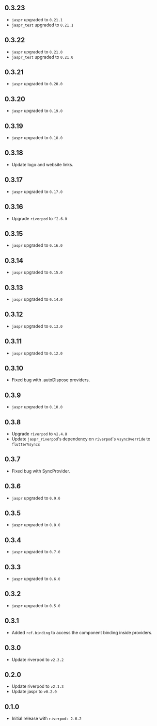 ## 0.3.23

- `jaspr` upgraded to `0.21.1`
- `jaspr_test` upgraded to `0.21.1`

## 0.3.22

- `jaspr` upgraded to `0.21.0`
- `jaspr_test` upgraded to `0.21.0`

## 0.3.21

- `jaspr` upgraded to `0.20.0`

## 0.3.20

- `jaspr` upgraded to `0.19.0`

## 0.3.19

- `jaspr` upgraded to `0.18.0`

## 0.3.18

- Update logo and website links.

## 0.3.17

- `jaspr` upgraded to `0.17.0`

## 0.3.16

- Upgrade `riverpod` to `^2.6.0`

## 0.3.15

- `jaspr` upgraded to `0.16.0`

## 0.3.14

- `jaspr` upgraded to `0.15.0`

## 0.3.13

- `jaspr` upgraded to `0.14.0`

## 0.3.12

- `jaspr` upgraded to `0.13.0`

## 0.3.11

- `jaspr` upgraded to `0.12.0`

## 0.3.10

- Fixed bug with .autoDispose providers.

## 0.3.9

- `jaspr` upgraded to `0.10.0`

## 0.3.8

- Upgrade `riverpod` to `v2.4.8`
- Update `jaspr_riverpod`'s dependency on `riverpod`'s `vsyncOverride` to `flutterVsyncs`

## 0.3.7

- Fixed bug with SyncProvider.

## 0.3.6

- `jaspr` upgraded to `0.9.0`

## 0.3.5

- `jaspr` upgraded to `0.8.0`

## 0.3.4

- `jaspr` upgraded to `0.7.0`

## 0.3.3

- `jaspr` upgraded to `0.6.0`

## 0.3.2

- `jaspr` upgraded to `0.5.0`

## 0.3.1

- Added `ref.binding` to access the component binding inside providers.

## 0.3.0

- Update riverpod to `v2.3.2`

## 0.2.0

- Update riverpod to `v2.1.3`
- Update jaspr to `v0.2.0`

## 0.1.0

- Initial release with `riverpod: 2.0.2`
